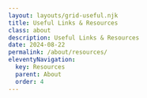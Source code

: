 ```yaml
---
layout: layouts/grid-useful.njk
title: Useful Links & Resources
class: about
description: Useful Links & Resources
date: 2024-08-22
permalink: /about/resources/
eleventyNavigation:
  key: Resources
  parent: About
  order: 4
---
```




